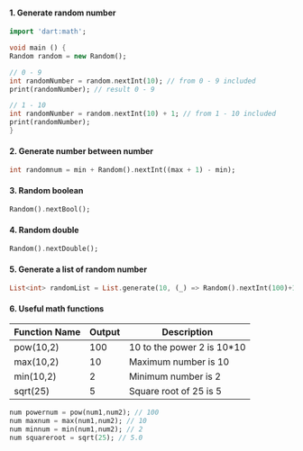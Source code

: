 #### 1. Generate random number
```dart
import 'dart:math';

void main () {
Random random = new Random();

// 0 - 9
int randomNumber = random.nextInt(10); // from 0 - 9 included
print(randomNumber); // result 0 - 9

// 1 - 10
int randomNumber = random.nextInt(10) + 1; // from 1 - 10 included
print(randomNumber);
}
```
#### 2. Generate number between number
```dart
int randomnum = min + Random().nextInt((max + 1) - min);
```
#### 3. Random boolean
```dart
Random().nextBool();
```
#### 4. Random double
```dart
Random().nextDouble();
```
#### 5. Generate a list of random number
```dart
List<int> randomList = List.generate(10, (_) => Random().nextInt(100)+1); 
```
#### 6. Useful math functions
| Function Name | Output | Description                |
| ------------- | ------ | -------------------------- |
| pow(10,2)     | 100    | 10 to the power 2 is 10*10 |
| max(10,2)     | 10     | Maximum number is 10       |
| min(10,2)     | 2      | Minimum number is 2        |
| sqrt(25)      | 5      | Square root of 25 is 5     |
```dart
num powernum = pow(num1,num2); // 100
num maxnum = max(num1,num2); // 10
num minnum = min(num1,num2); // 2
num squareroot = sqrt(25); // 5.0
```